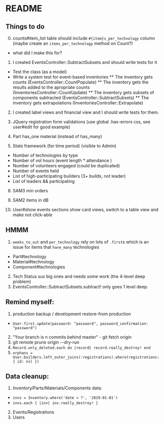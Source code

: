 # README

## Things to do
0. counts#item_list table should include `#{item}s_per_technology` column (maybe create an `items_per_technology` method on Count?)
  - what did I make this for?
1. I created EventsController::SubtractSubsets and should write tests for it
  * Test the class (as a model)
  * Write a system test for event-based inventories
  ** The inventory gets counts (EventsController::CountPopulate)
  ** The inventory gets the results added to the apropriate counts (InventoriesController::CountUpdate)
  ** The inventory gets subsets of components subtracted (EventsController::SubtractSubsets)
  ** The inventory gets extrapolations (InventoriesController::Extrapolate)

2. I created label views and financial view and I should write tests for them.

3. JQuery registration form validations (use global .has-errors css, see user#edit for good example)

4. Part has_one material (instead of has_many)

9. Stats framework (for time period) (visible to Admin)
  - Number of technologies by type
  - Number of vol hours (event length * attendance )
  - Number of volunteers engaged (could be duplicated)
  - Number of events held
  - List of high-participating builders (3+ builds, not leader)
  - List of leaders && participating

8. SAM3 min orders
9. SAM2 items in dB

10. User#show events sections show card views, switch to a table view and make not click-able

## HMMM
1. `weeks_to_out` and `per_technology` rely on lots of `.first`s which is an issue for items that `have_many` technologies
- Part#technology
- Material#technology
- Component#technologies
2. Tech Status sux big ones and needs some work (the 4-level deep problem)
3. EventsController::SubtractSubsets.subtract! only goes 1 level deep.

## Remind myself:
1. production backup / development restore-from production
  - `User.first.update(password: "password", password_confirmation: "password")`
2. "Your branch is n commits behind master" - git fetch origin
3. git remote prune origin --dry-run
4. `Record.only_deleted.each do |record| record.really_destroy! end`
5. `orphans = User.builders.left_outer_joins(:registrations).where(registrations: { id: nil })`


## Data cleanup:
1. Inventory/Parts/Materials/Components data:
- `invs = Inventory.where('date < ?', '2019-01-01')`
- `invs.each { |inv| inv.really_destroy! }`
2. Events/Registrations
3. Users
